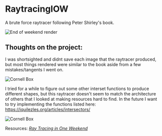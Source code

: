# RaytracingIOW
A brute force raytracer following Peter Shirley's book.

![End of weekend render](https://cdn.discordapp.com/attachments/640817300173357058/1069054533369614356/B8YtdOFZPgeAAAAABJRU5ErkJggg.png)

## Thoughts on the project:
I was shortsighted and didnt save each image that the raytracer produced, but most things rendered were similar to the book aside from a few mistakes/tangents I went on.

![Cornell Box](https://cdn.discordapp.com/attachments/640817300173357058/1071543313796169788/vMJAAAAAASUVORK5CYII.png)

I tried for a while to figure out some other interset functions to produce different shapes, but this raytracer doesn't seem to match the architecture of others that I looked at making resources hard to find. In the future I want to try implementing the functions listed here: https://iquilezles.org/articles/intersectors/

![Cornell Box](https://cdn.discordapp.com/attachments/640817300173357058/1071543313796169788/vMJAAAAAASUVORK5CYII.png)

Resources:
[_Ray Tracing in One Weekend_](https://raytracing.github.io/books/RayTracingInOneWeekend.html)
